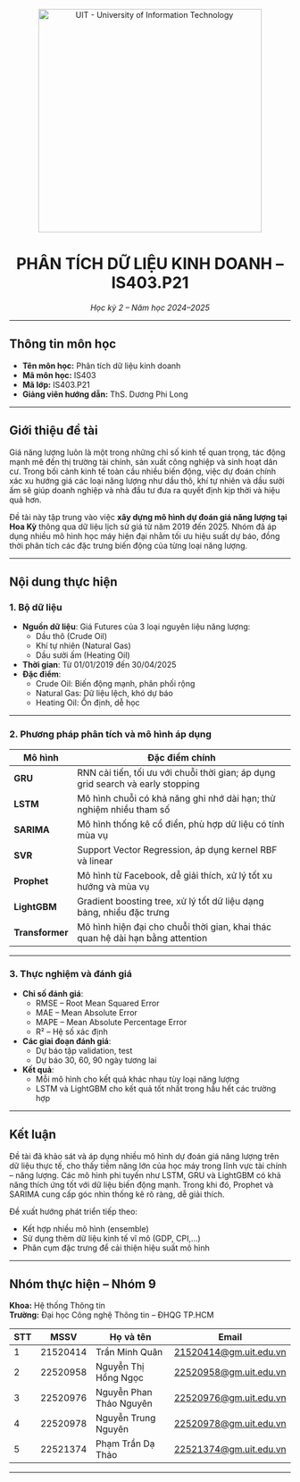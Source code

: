 <!-- Banner -->
<p align="center">
  <a href="https://www.uit.edu.vn/" title="Trường Đại học Công nghệ Thông tin">
    <img src="https://i.imgur.com/WmMnSRt.png" alt="UIT - University of Information Technology" width="400">
  </a>
</p>

<h1 align="center"><b>PHÂN TÍCH DỮ LIỆU KINH DOANH – IS403.P21</b></h1>
<p align="center"><i>Học kỳ 2 – Năm học 2024–2025</i></p>

---

## Thông tin môn học

- **Tên môn học:** Phân tích dữ liệu kinh doanh
- **Mã môn học:** IS403
- **Mã lớp:** IS403.P21  
- **Giảng viên hướng dẫn:** ThS. Dương Phi Long

---

## Giới thiệu đề tài

Giá năng lượng luôn là một trong những chỉ số kinh tế quan trọng, tác động mạnh mẽ đến thị trường tài chính, sản xuất công nghiệp và sinh hoạt dân cư. Trong bối cảnh kinh tế toàn cầu nhiều biến động, việc dự đoán chính xác xu hướng giá các loại năng lượng như dầu thô, khí tự nhiên và dầu sưởi ấm sẽ giúp doanh nghiệp và nhà đầu tư đưa ra quyết định kịp thời và hiệu quả hơn.

Đề tài này tập trung vào việc **xây dựng mô hình dự đoán giá năng lượng tại Hoa Kỳ** thông qua dữ liệu lịch sử giá từ năm 2019 đến 2025. Nhóm đã áp dụng nhiều mô hình học máy hiện đại nhằm tối ưu hiệu suất dự báo, đồng thời phân tích các đặc trưng biến động của từng loại năng lượng.

---

## Nội dung thực hiện

### 1. Bộ dữ liệu
- **Nguồn dữ liệu**: Giá Futures của 3 loại nguyên liệu năng lượng:
  - Dầu thô (Crude Oil)
  - Khí tự nhiên (Natural Gas)
  - Dầu sưởi ấm (Heating Oil)
- **Thời gian**: Từ 01/01/2019 đến 30/04/2025
- **Đặc điểm**:
  - Crude Oil: Biến động mạnh, phân phối rộng
  - Natural Gas: Dữ liệu lệch, khó dự báo
  - Heating Oil: Ổn định, dễ học

---

### 2. Phương pháp phân tích và mô hình áp dụng

| Mô hình         | Đặc điểm chính                                                                 |
|-----------------|--------------------------------------------------------------------------------|
| **GRU**         | RNN cải tiến, tối ưu với chuỗi thời gian; áp dụng grid search và early stopping |
| **LSTM**        | Mô hình chuỗi có khả năng ghi nhớ dài hạn; thử nghiệm nhiều tham số             |
| **SARIMA**      | Mô hình thống kê cổ điển, phù hợp dữ liệu có tính mùa vụ                       |
| **SVR**         | Support Vector Regression, áp dụng kernel RBF và linear                        |
| **Prophet**     | Mô hình từ Facebook, dễ giải thích, xử lý tốt xu hướng và mùa vụ               |
| **LightGBM**    | Gradient boosting tree, xử lý tốt dữ liệu dạng bảng, nhiều đặc trưng           |
| **Transformer** | Mô hình hiện đại cho chuỗi thời gian, khai thác quan hệ dài hạn bằng attention |

---

### 3. Thực nghiệm và đánh giá
- **Chỉ số đánh giá**:
  - RMSE – Root Mean Squared Error
  - MAE – Mean Absolute Error
  - MAPE – Mean Absolute Percentage Error
  - R² – Hệ số xác định
- **Các giai đoạn đánh giá**:
  - Dự báo tập validation, test
  - Dự báo 30, 60, 90 ngày tương lai
- **Kết quả**:
  - Mỗi mô hình cho kết quả khác nhau tùy loại năng lượng
  - LSTM và LightGBM cho kết quả tốt nhất trong hầu hết các trường hợp

---

## Kết luận

Đề tài đã khảo sát và áp dụng nhiều mô hình dự đoán giá năng lượng trên dữ liệu thực tế, cho thấy tiềm năng lớn của học máy trong lĩnh vực tài chính – năng lượng. Các mô hình phi tuyến như LSTM, GRU và LightGBM có khả năng thích ứng tốt với dữ liệu biến động mạnh. Trong khi đó, Prophet và SARIMA cung cấp góc nhìn thống kê rõ ràng, dễ giải thích.

Đề xuất hướng phát triển tiếp theo:
- Kết hợp nhiều mô hình (ensemble)
- Sử dụng thêm dữ liệu kinh tế vĩ mô (GDP, CPI,...)
- Phân cụm đặc trưng để cải thiện hiệu suất mô hình

---

## Nhóm thực hiện – Nhóm 9
**Khoa:** Hệ thống Thông tin  
**Trường:** Đại học Công nghệ Thông tin – ĐHQG TP.HCM

| STT | MSSV     | Họ và tên               | Email                    |
|-----|----------|--------------------------|--------------------------|
| 1   | 21520414 | Trần Minh Quân           | 21520414@gm.uit.edu.vn   |
| 2   | 22520958 | Nguyễn Thị Hồng Ngọc     | 22520958@gm.uit.edu.vn   |
| 3   | 22520976 | Nguyễn Phan Thảo Nguyên  | 22520976@gm.uit.edu.vn   |
| 4   | 22520978 | Nguyễn Trung Nguyên      | 22520978@gm.uit.edu.vn   |
| 5   | 22521374 | Phạm Trần Dạ Thảo        | 22521374@gm.uit.edu.vn   |

---


